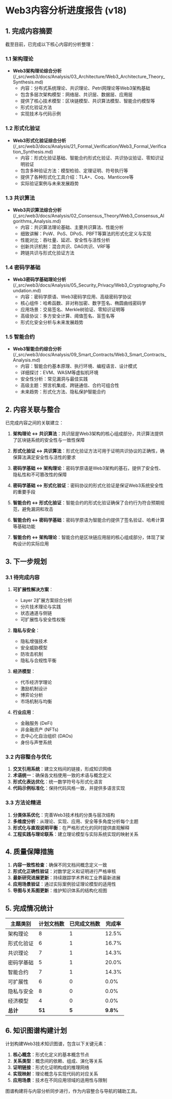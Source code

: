 # Web3内容分析进度报告 (v18)

## 1. 完成内容摘要

截至目前，已完成以下核心内容的分析整理：

### 1.1 架构理论

- **Web3架构理论综合分析** (/_src/web3/docs/Analysis/03_Architecture/Web3_Architecture_Theory_Synthesis.md)
  - 内容：分布式系统理论、共识理论、Petri网理论等Web3架构基础
  - 包含多层次架构模型：网络层、共识层、数据层、应用层
  - 提供了核心技术模型：区块链模型、共识算法模型、智能合约模型等
  - 形式化验证方法
  - 实现技术与代码示例

### 1.2 形式化验证

- **Web3形式化验证综合分析** (/_src/web3/docs/Analysis/21_Formal_Verification/Web3_Formal_Verification_Synthesis.md)
  - 内容：形式化验证基础、智能合约形式化验证、共识协议验证、零知识证明验证
  - 包含多种验证方法：模型检验、定理证明、符号执行等
  - 提供了各种形式化工具介绍：TLA+、Coq、Manticore等
  - 实际验证案例与未来发展趋势

### 1.3 共识算法

- **Web3共识算法综合分析** (/_src/web3/docs/Analysis/02_Consensus_Theory/Web3_Consensus_Algorithms_Analysis.md)
  - 内容：共识算法理论基础、主要共识算法、性能分析
  - 细致讲解：PoW、PoS、DPoS、PBFT等算法的形式化定义与实现
  - 性能对比：吞吐量、延迟、安全性与活性分析
  - 创新共识机制：混合共识、DAG共识、VRF等
  - 跨链共识与形式化验证方法

### 1.4 密码学基础

- **Web3密码学基础理论分析** (/_src/web3/docs/Analysis/05_Security_Privacy/Web3_Cryptography_Foundation.md)
  - 内容：密码学原语、Web3密码学应用、高级密码学协议
  - 核心组件：哈希函数、非对称加密、数字签名、椭圆曲线密码学
  - 应用场景：交易签名、Merkle树验证、零知识证明等
  - 高级协议：多方安全计算、阈值签名、盲签名等
  - 形式化安全分析与未来发展趋势

### 1.5 智能合约

- **Web3智能合约综合分析** (/_src/web3/docs/Analysis/09_Smart_Contracts/Web3_Smart_Contracts_Analysis.md)
  - 内容：智能合约基本原理、执行环境、编程语言、设计模式
  - 详细探讨：EVM、WASM等虚拟机环境
  - 安全性分析：常见漏洞与最佳实践
  - 高级主题：预言机集成、跨链通信、合约可组合性
  - 未来趋势：形式化方法、隐私保护智能合约

## 2. 内容关联与整合

已完成内容之间的关联建立：

1. **架构理论 ↔ 共识算法**：共识层是Web3架构的核心组成部分，共识算法提供了区块链系统的安全性与一致性保障

2. **形式化验证 ↔ 共识算法**：形式化验证方法可用于证明共识协议的正确性，确保算法满足安全性与活性的要求

3. **密码学基础 ↔ 架构理论**：密码学原语是Web3架构的基石，提供了安全性、隐私性和不可篡改性的保障

4. **密码学基础 ↔ 形式化验证**：密码协议的形式化验证是保证Web3系统安全性的重要手段

5. **智能合约 ↔ 形式化验证**：智能合约的形式化验证确保了合约行为符合预期规范，避免漏洞和攻击

6. **智能合约 ↔ 密码学基础**：密码学原语为智能合约提供了签名验证、哈希计算等基础功能

7. **智能合约 ↔ 架构理论**：智能合约是区块链应用层的核心组成部分，体现了架构设计的实际应用

## 3. 下一步规划

### 3.1 待完成内容

1. **可扩展性解决方案**：
   - Layer 2扩展方案综合分析
   - 分片技术理论与实践
   - 状态通道与侧链
   - 可扩展性与安全性权衡

2. **隐私与安全**：
   - 隐私增强技术
   - 安全威胁模型
   - 防攻击机制
   - 隐私与合规性平衡

3. **经济模型**：
   - 代币经济学理论
   - 激励机制设计
   - 博弈论分析
   - 市场机制与均衡

4. **行业应用**：
   - 金融服务 (DeFi)
   - 非金融资产 (NFTs)
   - 去中心化自治组织 (DAOs)
   - 身份与声誉系统

### 3.2 内容整合与优化

1. **交叉引用系统**：建立文档间的链接，形成知识网络
2. **术语统一**：确保各文档使用一致的术语与概念定义
3. **形式化表达优化**：统一数学符号与形式化语言
4. **代码示例标准化**：保持代码风格一致，并提供多语言实现

### 3.3 方法论精进

1. **分类体系优化**：完善Web3技术栈的分类与层次结构
2. **多维度分析**：从理论、实现、应用、安全等多角度分析每个主题
3. **形式化与直观说明平衡**：在严格形式化的同时提供直观解释
4. **工程实践与理论联系**：建立理论模型与实际系统实现的映射关系

## 4. 质量保障措施

1. **内容一致性检查**：确保不同文档间概念定义一致
2. **形式化正确性验证**：对数学定义和证明进行严格审核
3. **最新研究进展更新**：持续跟踪学术界和工业界最新进展
4. **应用场景验证**：通过实际案例验证理论模型的适用性
5. **导图与关系图更新**：维护知识体系的结构化视图

## 5. 完成情况统计

| 主题类别 | 计划文档数 | 已完成文档数 | 完成率 |
|---------|-----------|------------|-------|
| 架构理论 | 8 | 1 | 12.5% |
| 形式化验证 | 6 | 1 | 16.7% |
| 共识理论 | 7 | 1 | 14.3% |
| 密码学基础 | 5 | 1 | 20.0% |
| 智能合约 | 7 | 1 | 14.3% |
| 可扩展性 | 6 | 0 | 0.0% |
| 隐私与安全 | 8 | 0 | 0.0% |
| 经济模型 | 4 | 0 | 0.0% |
| **总计** | **51** | **5** | **9.8%** |

## 6. 知识图谱构建计划

计划构建Web3技术知识图谱，包含以下关键元素：

1. **核心概念**：形式化定义的基本概念节点
2. **关系类型**：概念间的依赖、组成、演化等关系
3. **证明链接**：形式化证明构成的推理网络
4. **实现映射**：理论概念与实现代码的对应关系
5. **应用场景**：技术在不同应用领域的适用性与限制

图谱构建将与内容分析同步进行，作为内容整合与导航的辅助工具。
